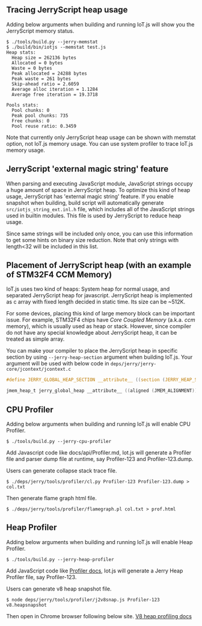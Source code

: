 ## Tracing JerryScript heap usage

Adding below arguments when building and running IoT.js will show you the JerryScript memory status.

```text
$ ./tools/build.py --jerry-memstat
$ ./build/bin/iotjs --memstat test.js
Heap stats:
  Heap size = 262136 bytes
  Allocated = 0 bytes
  Waste = 0 bytes
  Peak allocated = 24288 bytes
  Peak waste = 261 bytes
  Skip-ahead ratio = 2.6059
  Average alloc iteration = 1.1284
  Average free iteration = 19.3718

Pools stats:
  Pool chunks: 0
  Peak pool chunks: 735
  Free chunks: 0
  Pool reuse ratio: 0.3459
```

Note that currently only JerryScript heap usage can be shown with memstat option, not IoT.js memory usage. You can use system profiler to trace IoT.js memory usage.

## JerryScript 'external magic string' feature

When parsing and executing JavaScript module, JavaScript strings occupy a huge amount of space in JerryScript heap. To optimize this kind of heap usage, JerryScript has 'external magic string' feature. If you enable snapshot when building, build script will automatically generate `src/iotjs_string_ext.inl.h` file, which includes all of the JavaScript strings used in builtin modules. This file is used by JerryScript to reduce heap usage.

Since same strings will be included only once, you can use this information to get some hints on binary size reduction. Note that only strings with length<32 will be included in this list.

## Placement of JerryScript heap (with an example of STM32F4 CCM Memory)

IoT.js uses two kind of heaps: System heap for normal usage, and separated JerryScript heap for javascript. JerryScript heap is implemented as c array with fixed length decided in static time. Its size can be ~512K.

For some devices, placing this kind of large memory block can be important issue. For example, STM32F4 chips have *Core Coupled Memory* (a.k.a. *ccm* memory), which is usually used as heap or stack. However, since compiler do not have any special knowledge about JerryScript heap, it can be treated as simple array.

You can make your compiler to place the JerryScript heap in specific section by using `--jerry-heap-section` argument when building IoT.js. Your argument will be used with below code in `deps/jerry/jerry-core/jcontext/jcontext.c`

```c
#define JERRY_GLOBAL_HEAP_SECTION __attribute__ ((section (JERRY_HEAP_SECTION_ATTR)))

jmem_heap_t jerry_global_heap __attribute__ ((aligned (JMEM_ALIGNMENT))) JERRY_GLOBAL_HEAP_SECTION;
```

## CPU Profiler
Adding below arguments when building and running IoT.js will enable CPU Profiler.

```shell
$ ./tools/build.py --jerry-cpu-profiler
```

Add Javascript code like docs/api/Profiler.md, Iot.js will generate a Profiler file and parser dump file at runtime, say Profiler-123 and Profiler-123.dump.

Users can generate collapse stack trace file.
```shell
$ ./deps/jerry/tools/profiler/cl.py Profiler-123 Profiler-123.dump > col.txt
```

Then generate flame graph html file.
```shell
$ ./deps/jerry/tools/profiler/flamegraph.pl col.txt > prof.html
```

## Heap Profiler
Adding below arguments when building and running IoT.js will enable Heap Profiler.

```shell
$ ./tools/build.py --jerry-heap-profiler
```

Add JavaScript code like [Profiler docs](..//api/Profiler.md), Iot.js will generate a Jerry Heap Profiler file, say Profiler-123.

Users can generate v8 heap snapshot file.
```shell
$ node deps/jerry/tools/profiler/j2v8snap.js Profiler-123 v8.heapsnapshot
```

Then open in Chrome browser following below site.
[V8 heap profiling docs](https://developer.chrome.com/devtools/docs/heap-profiling)
